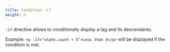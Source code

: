 ```yaml
---
title: Condition :if
weight: 2
---
```


`:if` directive allows to conditionally display a tag and its descendants.

Example: `<p :if="state.count < 5">Less than 5</p>` will be displayed if the condition is met.

